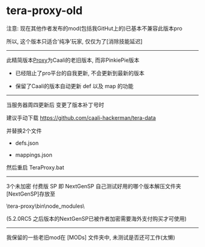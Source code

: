 # tera-proxy-old

注意: 现在其他作者发布的mod(包括我GitHut上的)已基本不兼容此版本pro

所以, 这个版本只适合'纯净'玩家, 仅仅为了[消除技能延迟]

------------------------

此精简版本[Proxy](相对CaaliTeraProxy而言)为Caali的老旧版本, 而非PinkiePie版本

- 已经阻止了pro平台的自我更新, 不会更新到最新的版本

- 保留了Caali的版本自动更新 def 以及 map 的功能

------------------------

当服务器周四更新后 变更了版本补丁号时

建议手动下载 https://github.com/caali-hackerman/tera-data

并替换2个文件

- defs.json

- mappings.json

然后重启 TeraProxy.bat

------------------------

3个未加密 付费版 SP 即 NextGenSP 自己测试好用的哪个版本解压文件夹[NextGenSP]存放至

\tera-proxy\bin\node_modules\

(5.2.0RC5 之后版本的NextGenSP已被作者加密需要海外支付购买才可使用)

------------------------

我保留的一些老旧mod在 [MODs] 文件夹中, 未测试是否还可工作(太懒)
